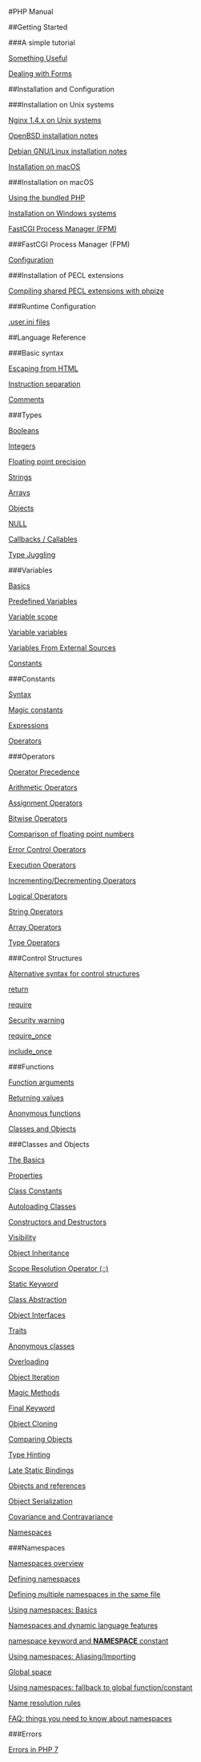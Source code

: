 #PHP Manual

##Getting Started

###A simple tutorial

[Something Useful](/www.php.net_tutorial.useful.php.md)

[Dealing with Forms](/www.php.net_tutorial.forms.php.md)

##Installation and Configuration

###Installation on Unix systems

[Nginx 1.4.x on Unix systems](/www.php.net_install.unix.nginx.php.md)

[OpenBSD installation notes](/www.php.net_install.unix.openbsd.php.md)

[Debian GNU/Linux installation notes](/www.php.net_install.unix.debian.php.md)

[Installation on macOS](/www.php.net_install.macosx.php.md)

###Installation on macOS

[Using the bundled PHP](/www.php.net_install.macosx.bundled.php.md)

[Installation on Windows systems](/www.php.net_install.windows.php.md)

[FastCGI Process Manager (FPM)](/www.php.net_install.fpm.php.md)

###FastCGI Process Manager (FPM)

[Configuration](/www.php.net_install.fpm.configuration.php.md)

###Installation of PECL extensions

[Compiling shared PECL extensions with phpize](/www.php.net_install.pecl.phpize.php.md)

###Runtime Configuration

[.user.ini files](/www.php.net_configuration.file.per-user.php.md)

##Language Reference

###Basic syntax

[Escaping from HTML](/www.php.net_language.basic-syntax.phpmode.php.md)

[Instruction separation](/www.php.net_language.basic-syntax.instruction-separation.php.md)

[Comments](/www.php.net_language.basic-syntax.comments.php.md)

###Types

[Booleans](/www.php.net_language.types.boolean.php.md)

[Integers](/www.php.net_language.types.integer.php.md)

[Floating point precision](/www.php.net_language.types.float.php.md)

[Strings](/www.php.net_language.types.string.php.md)

[Arrays](/www.php.net_language.types.array.php.md)

[Objects](/www.php.net_language.types.object.php.md)

[NULL](/www.php.net_language.types.null.php.md)

[Callbacks / Callables](/www.php.net_language.types.callable.php.md)

[Type Juggling](/www.php.net_language.types.type-juggling.php.md)

###Variables

[Basics](/www.php.net_language.variables.basics.php.md)

[Predefined Variables](/www.php.net_language.variables.predefined.php.md)

[Variable scope](/www.php.net_language.variables.scope.php.md)

[Variable variables](/www.php.net_language.variables.variable.php.md)

[Variables From External Sources](/www.php.net_language.variables.external.php.md)

[Constants](/www.php.net_language.constants.php.md)

###Constants

[Syntax](/www.php.net_language.constants.syntax.php.md)

[Magic constants](/www.php.net_language.constants.predefined.php.md)

[Expressions](/www.php.net_language.expressions.php.md)

[Operators](/www.php.net_language.operators.php.md)

###Operators

[Operator Precedence](/www.php.net_language.operators.precedence.php.md)

[Arithmetic Operators](/www.php.net_language.operators.arithmetic.php.md)

[Assignment Operators](/www.php.net_language.operators.assignment.php.md)

[Bitwise Operators](/www.php.net_language.operators.bitwise.php.md)

[Comparison of floating point numbers](/www.php.net_language.operators.comparison.php.md)

[Error Control Operators](/www.php.net_language.operators.errorcontrol.php.md)

[Execution Operators](/www.php.net_language.operators.execution.php.md)

[Incrementing/Decrementing Operators](/www.php.net_language.operators.increment.php.md)

[Logical Operators](/www.php.net_language.operators.logical.php.md)

[String Operators](/www.php.net_language.operators.string.php.md)

[Array Operators](/www.php.net_language.operators.array.php.md)

[Type Operators](/www.php.net_language.operators.type.php.md)

###Control Structures

[](/www.php.net_control-structures.if.php.md)

[](/www.php.net_control-structures.else.php.md)

[](/www.php.net_control-structures.elseif.php.md)

[Alternative syntax for control structures](/www.php.net_control-structures.alternative-syntax.php.md)

[](/www.php.net_control-structures.do.while.php.md)

[](/www.php.net_control-structures.for.php.md)

[](/www.php.net_control-structures.foreach.php.md)

[](/www.php.net_control-structures.break.php.md)

[](/www.php.net_control-structures.continue.php.md)

[](/www.php.net_control-structures.switch.php.md)

[](/www.php.net_control-structures.declare.php.md)

[return](/www.php.net_function.return.php.md)

[require](/www.php.net_function.require.php.md)

[Security warning](/www.php.net_function.include.php.md)

[require_once](/www.php.net_function.require-once.php.md)

[include_once](/www.php.net_function.include-once.php.md)

[](/www.php.net_control-structures.goto.php.md)

###Functions

[Function arguments](/www.php.net_functions.arguments.php.md)

[Returning values](/www.php.net_functions.returning-values.php.md)

[Anonymous functions](/www.php.net_functions.anonymous.php.md)

[Classes and Objects](/www.php.net_language.oop5.php.md)

###Classes and Objects

[The Basics](/www.php.net_language.oop5.basic.php.md)

[Properties](/www.php.net_language.oop5.properties.php.md)

[Class Constants](/www.php.net_language.oop5.constants.php.md)

[Autoloading Classes](/www.php.net_language.oop5.autoload.php.md)

[Constructors and Destructors](/www.php.net_language.oop5.decon.php.md)

[Visibility](/www.php.net_language.oop5.visibility.php.md)

[Object Inheritance](/www.php.net_language.oop5.inheritance.php.md)

[Scope Resolution Operator (::)](/www.php.net_language.oop5.paamayim-nekudotayim.php.md)

[Static Keyword](/www.php.net_language.oop5.static.php.md)

[Class Abstraction](/www.php.net_language.oop5.abstract.php.md)

[Object Interfaces](/www.php.net_language.oop5.interfaces.php.md)

[Traits](/www.php.net_language.oop5.traits.php.md)

[Anonymous classes](/www.php.net_language.oop5.anonymous.php.md)

[Overloading](/www.php.net_language.oop5.overloading.php.md)

[Object Iteration](/www.php.net_language.oop5.iterations.php.md)

[Magic Methods](/www.php.net_language.oop5.magic.php.md)

[Final Keyword](/www.php.net_language.oop5.final.php.md)

[Object Cloning](/www.php.net_language.oop5.cloning.php.md)

[Comparing Objects](/www.php.net_language.oop5.object-comparison.php.md)

[Type Hinting](/www.php.net_language.oop5.typehinting.php.md)

[Late Static Bindings](/www.php.net_language.oop5.late-static-bindings.php.md)

[Objects and references](/www.php.net_language.oop5.references.php.md)

[Object Serialization](/www.php.net_language.oop5.serialization.php.md)

[Covariance and Contravariance](/www.php.net_language.oop5.variance.php.md)

[Namespaces](/www.php.net_language.namespaces.php.md)

###Namespaces

[Namespaces overview](/www.php.net_language.namespaces.rationale.php.md)

[Defining namespaces](/www.php.net_language.namespaces.definition.php.md)

[Defining multiple namespaces in the same file](/www.php.net_language.namespaces.definitionmultiple.php.md)

[Using namespaces: Basics](/www.php.net_language.namespaces.basics.php.md)

[Namespaces and dynamic language features](/www.php.net_language.namespaces.dynamic.php.md)

[namespace keyword and __NAMESPACE__ constant](/www.php.net_language.namespaces.nsconstants.php.md)

[Using namespaces: Aliasing/Importing](/www.php.net_language.namespaces.importing.php.md)

[Global space](/www.php.net_language.namespaces.global.php.md)

[Using namespaces: fallback to global function/constant](/www.php.net_language.namespaces.fallback.php.md)

[Name resolution rules](/www.php.net_language.namespaces.rules.php.md)

[FAQ: things you need to know about namespaces](/www.php.net_language.namespaces.faq.php.md)

###Errors

[Errors in PHP 7](/www.php.net_language.errors.php7.php.md)

